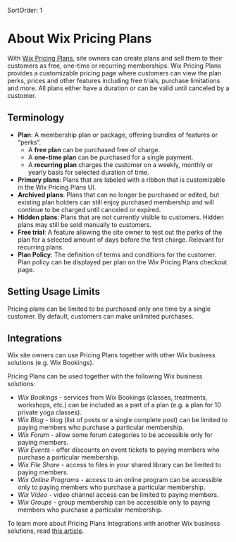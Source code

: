 SortOrder: 1
# About Wix Pricing Plans

With [Wix Pricing Plans](https://support.wix.com/en/article/about-pricing-plans), site owners can create plans and sell them to their customers as free, one-time or recurring memberships. 
Wix Pricing Plans provides a customizable pricing page where customers can view the plan perks, prices and other features including free trials, purchase limitations and more. 
All plans either have a duration or can be valid until canceled by a customer. 

## Terminology

- **Plan**: A membership plan or package, offering bundles of features or “perks”. 
  - A **free plan** can be purchased free of charge.
  - A **one-time plan** can be purchased for a single payment.
  - A **recurring plan** charges the customer on a weekly, monthly or yearly basis for selected duration of time.
- **Primary plans**: Plans that are labeled with a ribbon that is customizable in the Wix Pricing Plans UI.
- **Archived plans**: Plans that can no longer be purchased or edited, but existing plan holders can still enjoy purchased membership and will continue to be charged until canceled or expired.
- **Hidden plans**: Plans that are not currently visible to customers. Hidden plans may still be sold manually to customers.
- **Free trial**: A feature allowing the site owner to test out the perks of the plan for a selected amount of days before the first charge. Relevant for recurring plans.
- **Plan Policy**: The definition of terms and conditions for the customer. Plan policy can be displayed per plan on the Wix Pricing Plans checkout page.

## Setting Usage Limits

Pricing plans can be limited to be purchased only one time by a single customer. By default, customers can make unlimited purchases.  

## Integrations

Wix site owners can use Pricing Plans together with other Wix business solutions (e.g. Wix Bookings).

Pricing Plans can be used together with the following Wix business solutions:
- *Wix Bookings* - services from Wix Bookings (classes, treatments, workshops, etc.) can be included as a part of a plan (e.g. a plan for 10 private yoga classes).
- *Wix Blog* - blog (list of posts or a single complete post) can be limited to paying members who purchase a particular membership.
- *Wix Forum* - allow some forum categories to be accessible only for paying members.
- *Wix Events* - offer discounts on event tickets to paying members who purchase a particular membership.
- *Wix File Share* - access to files in your shared library can be limited to paying members.
- *Wix Online Programs* - access to an online program can be accessible only to paying members who purchase a particular membership.
- *Wix Video* - video channel access can be limited to paying members.
- *Wix Groups* - group membership can be accessible only to paying members who purchase a particular membership.

To learn more about Pricing Plans Integrations with another Wix business solutions, read [this article](https://support.wix.com/en/article/about-pricing-plans#connect-wix-bookings-services-to-a-pricing-plan).
